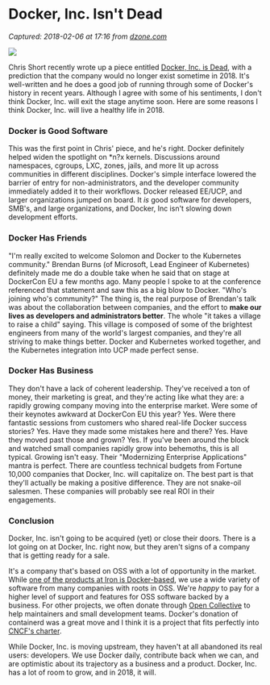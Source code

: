 # Docker, Inc. Isn't Dead

_Captured: 2018-02-06 at 17:16 from [dzone.com](https://dzone.com/articles/docker-inc-isnt-dead?edition=359129&utm_source=Zone%20Newsletter&utm_medium=email&utm_campaign=cloud%202018-02-06)_

![](https://blog.iron.io/wp-content/uploads/2018/01/whale1.jpg)

Chris Short recently wrote up a piece entitled [Docker, Inc. is Dead](https://dzone.com/articles/docker-is-dead), with a prediction that the company would no longer exist sometime in 2018. It's well-written and he does a good job of running through some of Docker's history in recent years. Although I agree with some of his sentiments, I don't think Docker, Inc. will exit the stage anytime soon. Here are some reasons I think Docker, Inc. will live a healthy life in 2018.

### Docker is Good Software

This was the first point in Chris' piece, and he's right. Docker definitely helped widen the spotlight on *n?x kernels. Discussions around namespaces, cgroups, LXC, zones, jails, and more lit up across communities in different disciplines. Docker's simple interface lowered the barrier of entry for non-administrators, and the developer community immediately added it to their workflows. Docker released EE/UCP, and larger organizations jumped on board. It _is_ good software for developers, SMB's, and large organizations, and Docker, Inc isn't slowing down development efforts.

### Docker Has Friends

"I'm really excited to welcome Solomon and Docker to the Kubernetes community." Brendan Burns (of Microsoft, Lead Engineer of Kubernetes) definitely made me do a double take when he said that on stage at DockerCon EU a few months ago. Many people I spoke to at the conference referenced that statement and saw this as a big blow to Docker. "Who's joining who's community?" The thing is, the real purpose of Brendan's talk was about the collaboration between companies, and the effort to **make our lives as developers and administrators better**. The whole "it takes a village to raise a child" saying. This village is composed of some of the brightest engineers from many of the world's largest companies, and they're all striving to make things better. Docker and Kubernetes worked together, and the Kubernetes integration into UCP made perfect sense.

### Docker Has Business

They don't have a lack of coherent leadership. They've received a ton of money, their marketing is great, and they're acting like what they are: a rapidly growing company moving into the enterprise market. Were some of their keynotes awkward at DockerCon EU this year? Yes. Were there fantastic sessions from customers who shared real-life Docker success stories? Yes. Have they made some mistakes here and there? Yes. Have they moved past those and grown? Yes. If you've been around the block and watched small companies rapidly grow into behemoths, this is all typical. Growing isn't easy. Their "Modernizing Enterprise Applications" mantra is perfect. There are countless technical budgets from Fortune 10,000 companies that Docker, Inc. will capitalize on. The best part is that they'll actually be making a positive difference. They are not snake-oil salesmen. These companies will probably see real ROI in their engagements.

### Conclusion

Docker, Inc. isn't going to be acquired (yet) or close their doors. There is a lot going on at Docker, Inc. right now, but they aren't signs of a company that is getting ready for a sale.

It's a company that's based on OSS with a lot of opportunity in the market. While [one of the products at Iron is Docker-based](https://www.iron.io/worker), we use a wide variety of software from many companies with roots in OSS. We're _happy_ to pay for a higher level of support and features for OSS software backed by a business. For other projects, we often donate through [Open Collective](https://opencollective.com/) to help maintainers and small development teams. Docker's donation of containerd was a great move and I think it is a project that fits perfectly into [CNCF's charter](https://www.cncf.io/about/charter/).

While Docker, Inc. is moving upstream, they haven't at all abandoned its real users: developers. We use Docker daily, contribute back when we can, and are optimistic about its trajectory as a business and a product. Docker, Inc. has a lot of room to grow, and in 2018, it will.
